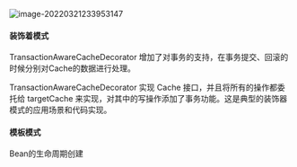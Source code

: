 ![image-20220321233953147](E:\学习笔记\typora\img\image-20220321233953147.png)

#### 装饰着模式

TransactionAwareCacheDecorator 增加了对事务的支持，在事务提交、回滚的时候分别对Cache的数据进行处理。

TransactionAwareCacheDecorator 实现 Cache 接口，并且将所有的操作都委托给 targetCache 来实现，对其中的写操作添加了事务功能。这是典型的装饰器模式的应用场景和代码实现。

#### 模板模式

Bean的生命周期创建
